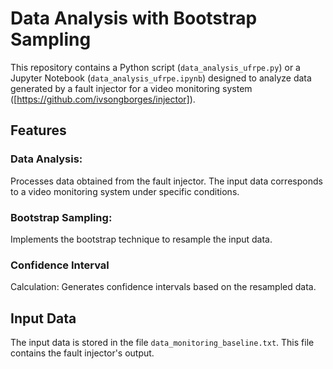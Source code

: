 # Data Analysis with Bootstrap Sampling

This repository contains a Python script (`data_analysis_ufrpe.py`) or a Jupyter Notebook (`data_analysis_ufrpe.ipynb`) designed to analyze data generated by a fault injector for a video monitoring system ([https://github.com/ivsongborges/injector]).

## Features
### Data Analysis: 
Processes data obtained from the fault injector. The input data corresponds to a video monitoring system under specific conditions.
### Bootstrap Sampling: 
Implements the bootstrap technique to resample the input data.
### Confidence Interval 
Calculation: Generates confidence intervals based on the resampled data.

## Input Data
The input data is stored in the file `data_monitoring_baseline.txt`. This file contains the fault injector's output.
